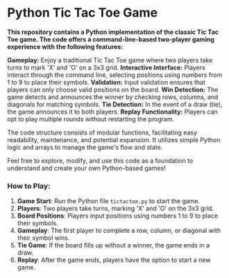 # Python Tic Tac Toe Game

**This repository contains a Python implementation of the classic Tic Tac Toe game. The code offers a command-line-based two-player gaming experience with the following features:**

**Gameplay:** Enjoy a traditional Tic Tac Toe game where two players take turns to mark 'X' and 'O' on a 3x3 grid.
**Interactive Interface:** Players interact through the command line, selecting positions using numbers from 1 to 9 to place their symbols.
**Validation:** Input validation ensures that players can only choose valid positions on the board.
**Win Detection:** The game detects and announces the winner by checking rows, columns, and diagonals for matching symbols.
**Tie Detection:** In the event of a draw (tie), the game announces it to both players.
**Replay Functionality:** Players can opt to play multiple rounds without restarting the program.

The code structure consists of modular functions, facilitating easy readability, maintenance, and potential expansion. It utilizes simple Python logic and arrays to manage the game's flow and state.

Feel free to explore, modify, and use this code as a foundation to understand and create your own Python-based games!

### How to Play:

1. **Game Start**: Run the Python file `tictactoe.py` to start the game.
2. **Players**: Two players take turns, marking 'X' and 'O' on the 3x3 grid.
3. **Board Positions**: Players input positions using numbers 1 to 9 to place their symbols.
4. **Gameplay**: The first player to complete a row, column, or diagonal with their symbol wins.
5. **Tie Game**: If the board fills up without a winner, the game ends in a draw.
6. **Replay**: After the game ends, players have the option to start a new game.





